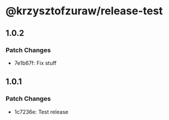 # @krzysztofzuraw/release-test

## 1.0.2

### Patch Changes

- 7e1b67f: Fix stuff

## 1.0.1

### Patch Changes

- 1c7236e: Test release
